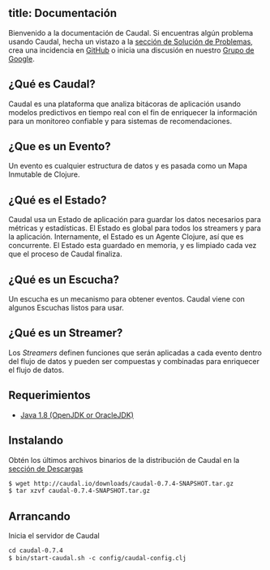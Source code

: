 title: Documentación
---
Bienvenido a la documentación de Caudal. Si encuentras algún problema usando Caudal, hecha un vistazo a la [sección de Solución de Problemas](troubleshooting.html), crea una incidencia en [GitHub](https://github.com/interwaremx/caudal/issues) o inicia una discusión en nuestro [Grupo de Google](https://groups.google.com/group/caudal).

## ¿Qué es Caudal?
Caudal es una plataforma que analiza bitácoras de aplicación usando modelos predictivos en tiempo real con el fin de enriquecer la información para un monitoreo confiable y para sistemas de recomendaciones.

## ¿Que es un Evento?
Un evento es cualquier estructura de datos y es pasada como un Mapa Inmutable de Clojure.

## ¿Qué es el Estado?
Caudal usa un Estado de aplicación para guardar los datos necesarios para métricas y estadísticas. El Estado es global para todos los streamers y para la aplicación. Internamente, el Estado es un Agente Clojure, así que es concurrente. El Estado esta guardado en memoria, y es limpiado cada vez que el proceso de Caudal finaliza.

## ¿Qué es un Escucha?
Un escucha es un mecanismo para obtener eventos. Caudal viene con algunos Escuchas listos para usar.

## ¿Qué es un Streamer?
Los *Streamers* definen funciones que serán aplicadas a cada evento dentro del flujo de datos y pueden ser compuestas y combinadas para enriquecer el flujo de datos.

## Requerimientos
 * [Java 1.8 (OpenJDK or OracleJDK)](java.html)

## Instalando
Obtén los últimos archivos binarios de la distribución de Caudal en la [sección de Descargas](/downloads)
```txt
$ wget http://caudal.io/downloads/caudal-0.7.4-SNAPSHOT.tar.gz
$ tar xzvf caudal-0.7.4-SNAPSHOT.tar.gz
```

## Arrancando
Inicia el servidor de Caudal
```txt
cd caudal-0.7.4
$ bin/start-caudal.sh -c config/caudal-config.clj
```
